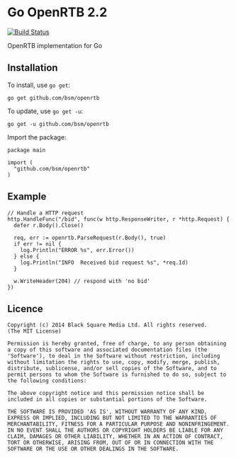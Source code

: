 # Go OpenRTB 2.2 

[![Build Status](https://travis-ci.org/bsm/openrtb.svg?branch=master)](https://travis-ci.org/bsm/openrtb)

OpenRTB implementation for Go

## Installation

To install, use `go get`:

    go get github.com/bsm/openrtb

To update, use `go get -u`:

    go get -u github.com/bsm/openrtb

Import the package:

    package main

    import (
      "github.com/bsm/openrtb"
    )

## Example

    // Handle a HTTP request
    http.HandleFunc("/bid", func(w http.ResponseWriter, r *http.Request) {
      defer r.Body().Close()

      req, err := openrtb.ParseRequest(r.Body(), true)
      if err != nil {
        log.Println("ERROR %s", err.Error())
      } else {
        log.Println("INFO  Received bid request %s", *req.Id)
      }

      w.WriteHeader(204) // respond with 'no bid'
    })

## Licence

    Copyright (c) 2014 Black Square Media Ltd. All rights reserved.
    (The MIT License)

    Permission is hereby granted, free of charge, to any person obtaining
    a copy of this software and associated documentation files (the
    'Software'), to deal in the Software without restriction, including
    without limitation the rights to use, copy, modify, merge, publish,
    distribute, sublicense, and/or sell copies of the Software, and to
    permit persons to whom the Software is furnished to do so, subject to
    the following conditions:

    The above copyright notice and this permission notice shall be
    included in all copies or substantial portions of the Software.

    THE SOFTWARE IS PROVIDED 'AS IS', WITHOUT WARRANTY OF ANY KIND,
    EXPRESS OR IMPLIED, INCLUDING BUT NOT LIMITED TO THE WARRANTIES OF
    MERCHANTABILITY, FITNESS FOR A PARTICULAR PURPOSE AND NONINFRINGEMENT.
    IN NO EVENT SHALL THE AUTHORS OR COPYRIGHT HOLDERS BE LIABLE FOR ANY
    CLAIM, DAMAGES OR OTHER LIABILITY, WHETHER IN AN ACTION OF CONTRACT,
    TORT OR OTHERWISE, ARISING FROM, OUT OF OR IN CONNECTION WITH THE
    SOFTWARE OR THE USE OR OTHER DEALINGS IN THE SOFTWARE.

